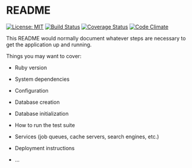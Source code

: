 # README

[![License: MIT](https://img.shields.io/badge/License-MIT-yellow.svg)](https://opensource.org/licenses/MIT)
[![Build Status](https://travis-ci.org/enowmbi/Issue_Tracker.svg?branch=master)](https://travis-ci.org/enowmbi/Issue_Tracker)
[![Coverage Status](https://coveralls.io/repos/github/enowmbi/Issue_Tracker/badge.svg?branch=master)](https://coveralls.io/github/enowmbi/Issue_Tracker?branch=master)
[![Code Climate](https://codeclimate.com/github/codeclimate/codeclimate/badges/gpa.svg)](https://codeclimate.com/github/enowmbi/Issue_Tracker)

This README would normally document whatever steps are necessary to get the
application up and running.

Things you may want to cover:

* Ruby version

* System dependencies

* Configuration

* Database creation

* Database initialization

* How to run the test suite

* Services (job queues, cache servers, search engines, etc.)

* Deployment instructions

* ...
